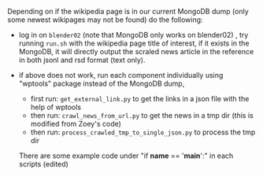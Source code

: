 Depending on if the wikipedia page is in our current MongoDB dump (only some newest wikipages may not be found) do the following:

- log in on `blender02` (note that MongoDB only works on blender02) , try running `run.sh` with the wikipedia page title of interest, if it exists in the MongoDB, it will directly output the scraled news article in the reference in both jsonl and rsd format (text only).

- if above does not work, run each component individually using "wptools" package instead of the MongoDB dump,
    - first run: `get_external_link.py` to get the links in a json file with the help of wptools
    - then run: `crawl_news_from_url.py`  to get the news in a tmp dir (this is modified from Zoey's code)
    - then run: `process_crawled_tmp_to_single_json.py` to process the tmp dir

    There are some example code under "if __name__ == '__main__':" in each scripts (edited) 